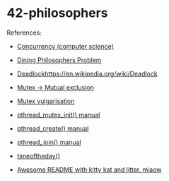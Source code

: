 # 42-philosophers

References:
- [Concurrency (computer science)](https://en.wikipedia.org/wiki/Concurrency_(computer_science))
- [Dining Philosophers Problem](https://en.wikipedia.org/wiki/Dining_philosophers_problem)
- [Deadlock]()https://en.wikipedia.org/wiki/Deadlock
- [Mutex -> Mutual exclusion](https://en.wikipedia.org/wiki/Mutual_exclusion)
- [Mutex vulgarisation](https://stackoverflow.com/questions/34524/what-is-a-mutex)
- [pthread_mutex_init() manual](https://linux.die.net/man/3/pthread_mutex_init)
- [pthread_create() manual](https://linux.die.net/man/3/pthread_create)
- [pthread_join() manual](https://linux.die.net/man/3/pthread_join)
- [timeoftheday()](https://linuxhint.com/gettimeofday_c_language/)


- [Awesome README with kitty kat and litter. miaow](https://github.com/lavrenovamaria/42-philosophers)